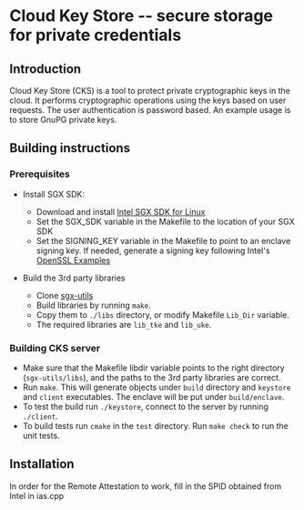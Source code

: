 Cloud Key Store -- secure storage for private credentials
=========================================================

Introduction
------------

Cloud Key Store (CKS) is a tool to protect private cryptographic keys in the cloud.
It performs cryptographic operations using the keys based on user requests.
The user authentication is password based.
An example usage is to store GnuPG private keys.

Building instructions
---------------------

### Prerequisites

- Install SGX SDK:
  * Download and install [Intel SGX SDK for Linux](https://github.com/01org/linux-sgx)
  * Set the SGX_SDK variable in the Makefile to the location of your SGX SDK
  * Set the SIGNING_KEY variable in the Makefile to point to an enclave signing key. If needed, generate a signing key following Intel's [OpenSSL Examples](https://software.intel.com/en-us/node/708948)

- Build the 3rd party libraries
  * Clone [sgx-utils](https://github.com/SSGAalto/sgx-utils)
  * Build libraries by running `make`.
  * Copy them to `./libs` directory, or modify Makefile `Lib_Dir` variable.
  * The required libraries are `lib_tke` and `lib_uke`.

### Building CKS server

  * Make sure that the Makefile libdir variable points to the right directory (`sgx-utils/libs`), and the paths to the 3rd party libraries are correct.
  * Run `make`. This will generate objects under ``build`` directory and `keystore` and `client` executables. The enclave will be put under ``build/enclave``.
  * To test the build run `./keystore`, connect to the server by running `./client`.
  * To build tests run `cmake` in the `test` directory. Run `make check` to run the unit tests.

Installation
------------

In order for the Remote Attestation to work, fill in the SPID obtained from Intel in ias.cpp
